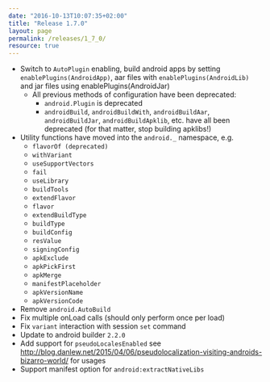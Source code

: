 ```yaml
---
date: "2016-10-13T10:07:35+02:00"
title: "Release 1.7.0"
layout: page
permalink: /releases/1_7_0/
resource: true
---
```


* Switch to `AutoPlugin` enabling, build android apps by setting `enablePlugins(AndroidApp)`, aar files with `enablePlugins(AndroidLib)` and jar files using enablePlugins(AndroidJar)
  * All previous methods of configuration have been deprecated:
    * `android.Plugin` is deprecated
    * `androidBuild`, `androidBuildWith`, `androidBuildAar`, `androidBuildJar`, `androidBuildApklib`, etc. have all been deprecated (for that matter, stop building apklibs!)
* Utility functions have moved into the `android._` namespace, e.g.
  * `flavorOf (deprecated)`
  * `withVariant`
  * `useSupportVectors`
  * `fail`
  * `useLibrary`
  * `buildTools`
  * `extendFlavor`
  * `flavor`
  * `extendBuildType`
  * `buildType`
  * `buildConfig`
  * `resValue`
  * `signingConfig`
  * `apkExclude`
  * `apkPickFirst`
  * `apkMerge`
  * `manifestPlaceholder`
  * `apkVersionName`
  * `apkVersionCode`
* Remove `android.AutoBuild`
* Fix multiple onLoad calls (should only perform once per load)
* Fix `variant` interaction with session `set` command
* Update to android builder `2.2.0`
* Add support for `pseudoLocalesEnabled` see http://blog.danlew.net/2015/04/06/pseudolocalization-visiting-androids-bizarro-world/ for usages
* Support manifest option for `android:extractNativeLibs`

